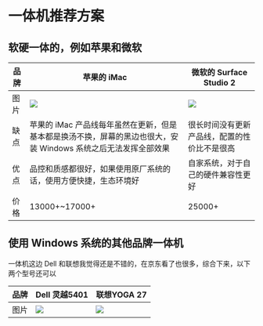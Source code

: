 # 一体机推荐方案
## 软硬一体的，例如苹果和微软

品牌 | 苹果的 iMac | 微软的 Surface Studio 2
------- | ------- | -------
图片 | ![](https://img12.360buyimg.com/n1/s450x450_jfs/t1/135650/21/6149/57352/5f2b743cEf4126985/6cb534d754547561.jpg) | ![](https://gimg2.baidu.com/image_search/src=http%3A%2F%2Fn.sinaimg.cn%2Ftranslate%2F0%2Fw2048h1152%2F20181003%2FqEOR-hkvrhps1541121.jpg&refer=http%3A%2F%2Fn.sinaimg.cn&app=2002&size=f9999,10000&q=a80&n=0&g=0n&fmt=jpeg?sec=1620886729&t=6dcf7591efc38ff09e2aefdaf3c6ab9d)
缺点 | 苹果的 iMac 产品线每年虽然在更新，但是基本都是换汤不换，屏幕的黑边也很大，安装 Windows 系统之后无法发挥全部效果 |很长时间没有更新产品线，配置的性价比不是很高
优点 | 品控和质感都很好，如果使用原厂系统的话，使用方便快捷，生态环境好 | 自家系统，对于自己的硬件兼容性更好
价格 | 13000+~17000+ | 25000+

## 使用 Windows 系统的其他品牌一体机
  一体机这边 Dell 和联想我觉得还是不错的，在京东看了也很多，综合下来，以下两个型号还可以

  品牌 | Dell 灵越5401 | 联想YOGA 27
------- | ------- | -------
图片 | ![](https://img14.360buyimg.com/n1/s450x450_jfs/t1/148266/3/9481/127502/5f71844bE44a99f4e/25bf3c034b381ffe.jpg) | ![](https://img10.360buyimg.com/n1/s450x450_jfs/t1/152996/7/15694/83743/600680d2E43bd378e/9c9290e40b4aa984.jpg)
